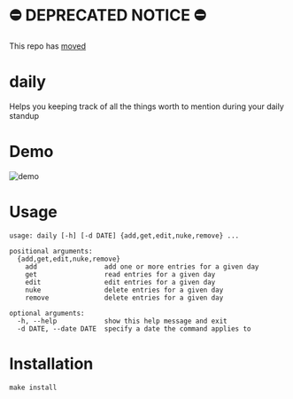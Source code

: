 # ⛔️ DEPRECATED NOTICE ⛔️
This repo has [moved](https://github.com/soerenschneider/scripts/tree/main/daily)

# daily
Helps you keeping track of all the things worth to mention during your daily standup

# Demo
![demo](demo.gif)

# Usage

```
usage: daily [-h] [-d DATE] {add,get,edit,nuke,remove} ...

positional arguments:
  {add,get,edit,nuke,remove}
    add                 add one or more entries for a given day
    get                 read entries for a given day
    edit                edit entries for a given day
    nuke                delete entries for a given day
    remove              delete entries for a given day

optional arguments:
  -h, --help            show this help message and exit
  -d DATE, --date DATE  specify a date the command applies to
```

# Installation
````shell
make install
````
